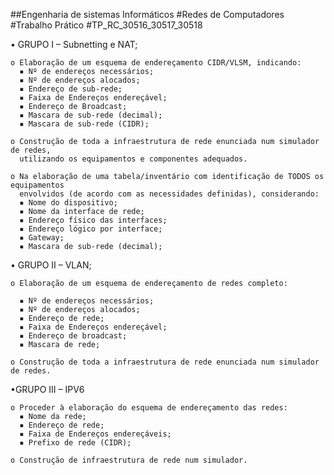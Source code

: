 ##Engenharia de sistemas Informáticos
      #Redes de Computadores
      #Trabalho Prático
      #TP_RC_30516_30517_30518

• GRUPO I – Subnetting e NAT;

    o Elaboração de um esquema de endereçamento CIDR/VLSM, indicando:
      ▪ Nº de endereços necessários;
      ▪ Nº de endereços alocados;
      ▪ Endereço de sub-rede;
      ▪ Faixa de Endereços endereçável;
      ▪ Endereço de Broadcast;
      ▪ Mascara de sub-rede (decimal);
      ▪ Mascara de sub-rede (CIDR);
      
    o Construção de toda a infraestrutura de rede enunciada num simulador de redes,
      utilizando os equipamentos e componentes adequados.
      
    o Na elaboração de uma tabela/inventário com identificação de TODOS os equipamentos
      envolvidos (de acordo com as necessidades definidas), considerando:
      ▪ Nome do dispositivo;
      ▪ Nome da interface de rede;
      ▪ Endereço físico das interfaces;
      ▪ Endereço lógico por interface;
      ▪ Gateway;
      ▪ Mascara de sub-rede (decimal);
      
• GRUPO II – VLAN;
  
    o Elaboração de um esquema de endereçamento de redes completo:
       
      ▪ Nº de endereços necessários;
      ▪ Nº de endereços alocados;
      ▪ Endereço de rede;
      ▪ Faixa de Endereços endereçável;
      ▪ Endereço de broadcast;
      ▪ Mascara de rede;
      
    o Construção de toda a infraestrutura de rede enunciada num simulador de redes.
    
•GRUPO III – IPV6

    o Proceder à elaboração do esquema de endereçamento das redes:
      ▪ Nome da rede;
      ▪ Endereço de rede;
      ▪ Faixa de Endereços endereçáveis;
      ▪ Prefixo de rede (CIDR);
      
    o Construção de infraestrutura de rede num simulador.
